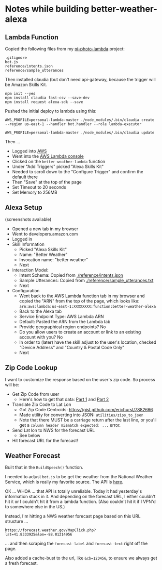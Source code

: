# Notes while building better-weather-alexa

## Lambda Function

Copied the following files from my [pi-photo-lambda](https://github.com/jkeefe/pi-photo-lambda) project:

```
.gitignore
bot.js
reference/intents.json
reference/sample_utterances
```

Then installed claudia (but don't need api-gateway, because the trigger will be Amazon Skills Kit.

```
npm init --yes
npm install claudia fast-csv --save-dev
npm install request alexa-sdk --save

```

Pushed the initial deploy to lambda using this:

`AWS_PROFILE=personal-lambda-master ./node_modules/.bin/claudia create --region us-east-1 --handler bot.handler --role lambda-executor`

`AWS_PROFILE=personal-lambda-master ./node_modules/.bin/claudia update`

Then ...

- Logged into [AWS](https://aws.amazon.com/) 
- Went into the [AWS Lambda console](https://console.aws.amazon.com/lambda/)
- Clicked on the `better-weather-lambda` function
- Under "Add Triggers" picked "Alexa Skills Kit"
- Needed to scroll down to the "Configure Trigger" and confirm the default there
- Then "Save" at the top of the page
- Set Timeout to 20 seconds
- Set Memory to 256MB

## Alexa Setup

(screenshots available)

- Opened a new tab in my browser
- Went to developers.amazon.com
- Logged in
- Skill Information
    - Picked "Alexa Skills Kit"
    - Name: "Better Weather"
    - Invocation name: "better weather"
    - Next
- Interaction Model:
    - Intent Schema: Copied from [./reference/intents.json](./reference/intents.json)
    - Sample Utterances: Copied from [./reference/sample_utterances.txt](./reference/sample_utterances.txt)
    - Next
- Configuration
    - Went back to the AWS Lambda function tab in my browser and copied the "ARN" from the top of the page, which looks like:  `arn:aws:lambda:us-east-1:XXXXXXXX:function:better-weather-alexa`
    - Back to the Alexa tab 
    - Service Endpoint Type: AWS Lambda ARN
    - Default: Pasted the ARN from the Lambda tab
    - Provide geographical region endpoints? No
    - Do you allow users to create an account or link to an existing account with you? No
    - In order to (later) have the skill adjust to the user's location, checked "Device Address" and "Country & Postal Code Only"
    - Next
    
## Zip Code Lookup

I want to customize the response based on the user's zip code. So process will be:

- Get Zip Code from user
    - Here's how to get that data: [Part 1](https://developer.amazon.com/docs/custom-skills/device-address-api.html) and [Part 2](https://developer.amazon.com/docs/custom-skills/device-address-api.html#getCountryAndPostalCode)
- Translate Zip Code to Lat Lon
    - Got Zip Code Centroids: https://gist.github.com/erichurst/7882666
    - Made utility for converting into JSON: `utilities/zips_to_json`
    - Note that there MUST be a carriage return after the last line, or you'll get a `column header mismatch expected: ...` error.
- Send Lat lon to NWS for the forecast URL
    - See below
- Hit forecast URL for the forecast!

## Weather Forecast

Built that in the `BuildSpeech()` function.

I needed to adjust `bot.js` to be get the weather from the National Weather Service, which is really my favorite source. The API is [here](https://forecast-v3.weather.gov/documentation?redirect=legacy).

OK ... WHOA ... that API is totally unreliable. Today it had yesterday's information stuck in it. And depending on the forecast URL, I either couldn't hit it or I couldn't hit it from a lambda function. (Also couldn't hit it if I VPN'd to somewhere else in the US.)

Instead, I'm hitting a NWS weather forecast page based on this URL structure ...

`https://forecast.weather.gov/MapClick.php?lat=41.8333925&lon=-88.01214956`

... and then scraping the `forecast-label` and `forecast-text` right off the page.

Also added a cache-bust to the url, like `&cb=123456`, to ensure we always get a fresh forecast.

